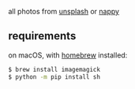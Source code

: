 all photos from [unsplash](https://unsplash.com/) or [nappy](https://nappy.co)

## requirements

on macOS, with [homebrew](https://brew.sh/) installed:

```bash
$ brew install imagemagick
$ python -m pip install sh
```
